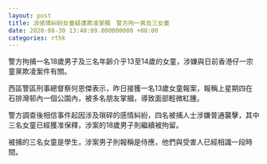 ```yaml
---
layout: post
title: 涉感情糾紛女童疑遭欺凌掌摑　警方拘一男及三女童
date: 2020-08-30 13:48:09.000000000 +08:00
categories: rthk
---
```


警方拘捕一名18歲男子及三名年齡介乎13至14歲的女童，涉嫌與日前香港仔一宗童黨欺凌案件有關。

西區警區刑事總督察何恩傑表示，昨日接獲一名13歲女童報案，報稱上星期四在石排灣邨內一個公園內，被多名朋友掌摑，導致面部輕微紅腫。

警方調查後相信事件起因涉及瑣碎的感情糾紛，四名被捕人士涉嫌普通襲擊，其中三名女童已經獲准保釋，涉案的18歲男子則繼續被拘留。

被捕的三名女童是學生，涉案男子則報稱是侍應，他們與受害人已經相識一段時間。
